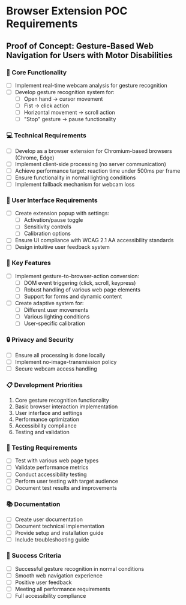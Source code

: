 # Browser Extension POC Requirements
## Proof of Concept: Gesture-Based Web Navigation for Users with Motor Disabilities

### 🎯 Core Functionality
- [ ] Implement real-time webcam analysis for gesture recognition
- [ ] Develop gesture recognition system for:
  - [ ] Open hand → cursor movement
  - [ ] Fist → click action
  - [ ] Horizontal movement → scroll action
  - [ ] "Stop" gesture → pause functionality

### 💻 Technical Requirements
- [ ] Develop as a browser extension for Chromium-based browsers (Chrome, Edge)
- [ ] Implement client-side processing (no server communication)
- [ ] Achieve performance target: reaction time under 500ms per frame
- [ ] Ensure functionality in normal lighting conditions
- [ ] Implement fallback mechanism for webcam loss

### 🎨 User Interface Requirements
- [ ] Create extension popup with settings:
  - [ ] Activation/pause toggle
  - [ ] Sensitivity controls
  - [ ] Calibration options
- [ ] Ensure UI compliance with WCAG 2.1 AA accessibility standards
- [ ] Design intuitive user feedback system

### 🔧 Key Features
- [ ] Implement gesture-to-browser-action conversion:
  - [ ] DOM event triggering (click, scroll, keypress)
  - [ ] Robust handling of various web page elements
  - [ ] Support for forms and dynamic content
- [ ] Create adaptive system for:
  - [ ] Different user movements
  - [ ] Various lighting conditions
  - [ ] User-specific calibration

### 🔒 Privacy and Security
- [ ] Ensure all processing is done locally
- [ ] Implement no-image-transmission policy
- [ ] Secure webcam access handling

### 📋 Development Priorities
1. Core gesture recognition functionality
2. Basic browser interaction implementation
3. User interface and settings
4. Performance optimization
5. Accessibility compliance
6. Testing and validation

### 🧪 Testing Requirements
- [ ] Test with various web page types
- [ ] Validate performance metrics
- [ ] Conduct accessibility testing
- [ ] Perform user testing with target audience
- [ ] Document test results and improvements

### 📚 Documentation
- [ ] Create user documentation
- [ ] Document technical implementation
- [ ] Provide setup and installation guide
- [ ] Include troubleshooting guide

### 🎯 Success Criteria
- [ ] Successful gesture recognition in normal conditions
- [ ] Smooth web navigation experience
- [ ] Positive user feedback
- [ ] Meeting all performance requirements
- [ ] Full accessibility compliance 